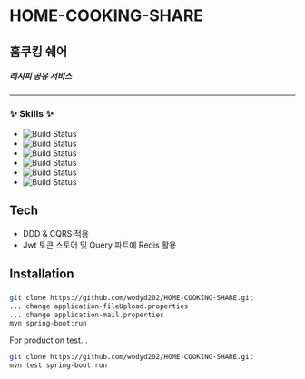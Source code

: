 # HOME-COOKING-SHARE
## 홈쿠킹 쉐어
##### 레시피 공유 서비스
###
---

### ✨ Skills ✨
- ![Build Status](https://img.shields.io/static/v1?label=&message=Spring%20Boot&color=green)
- ![Build Status](https://img.shields.io/static/v1?label=&message=JWT&color=inactive)
- ![Build Status](https://img.shields.io/static/v1?label=&message=MariaDB&color=yellowgreen)
- ![Build Status](https://img.shields.io/static/v1?label=&message=JPA,%20QueryDsl&color=orange)
- ![Build Status](https://img.shields.io/static/v1?label=&message=Redis&color=red)
- ![Build Status](https://img.shields.io/static/v1?label=&message=Junit5,%20Mockito&color=blue)

###
###

## Tech
- DDD & CQRS 적용
- Jwt 토큰 스토어 및 Query 파트에 Redis 활용

###
###
## Installation
###


```sh
git clone https://github.com/wodyd202/HOME-COOKING-SHARE.git
... change application-fileUpload.properties
... change application-mail.properties
mvn spring-boot:run
```

For production test...

```sh
git clone https://github.com/wodyd202/HOME-COOKING-SHARE.git
mvn test spring-boot:run
```
